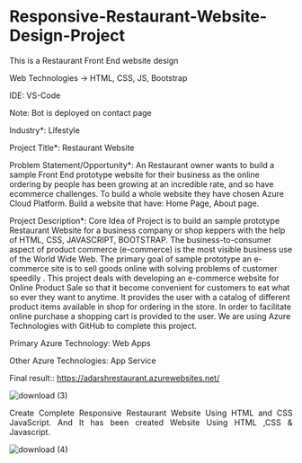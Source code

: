 # Responsive-Restaurant-Website-Design-Project

This is a Restaurant Front End website design

Web Technologies -> HTML, CSS, JS, Bootstrap

IDE: VS-Code

Note: Bot is deployed on contact page

Industry*: Lifestyle

Project Title*: Restaurant Website 

Problem Statement/Opportunity*: An Restaurant owner wants to build a sample Front End prototype website for their business as the online ordering by people has been growing at an incredible rate, and so have ecommerce challenges. To build a whole website they have chosen Azure Cloud Platform. Build a website that have: Home Page, About page.

Project Description*: Core Idea of Project is to build an sample prototype Restaurant Website for a business company or shop keppers with the help of HTML, CSS, JAVASCRIPT, BOOTSTRAP. The business-to-consumer aspect of product commerce (e-commerce) is the most visible business use of the World Wide Web. The primary goal of sample prototype an e-commerce site is to sell goods online with solving problems of customer speedily . This project deals with developing an e-commerce website for Online Product Sale so that it become convenient for customers to eat what so ever they want to anytime. It provides the user with a catalog of different product items available in shop for ordering in the store. In order to facilitate online purchase a shopping cart is provided to the user. We are using Azure Technologies with GitHub to complete this project.

Primary Azure Technology:  Web Apps

Other Azure Technologies: App Service

Final result:: https://adarshrestaurant.azurewebsites.net/

![download (3)](https://user-images.githubusercontent.com/71099757/131264759-65cc66fa-b925-4ccf-9720-3724fc245fcf.png)

<p style="text-align: justify;"  align="center">Create Complete Responsive Restaurant Website Using HTML and CSS JavaScript. And It has been created Website Using HTML ,CSS &amp; Javascript.</p>

![download (4)](https://user-images.githubusercontent.com/71099757/131264764-0108b87d-c944-44e1-8e13-9b0412f90a98.png)
